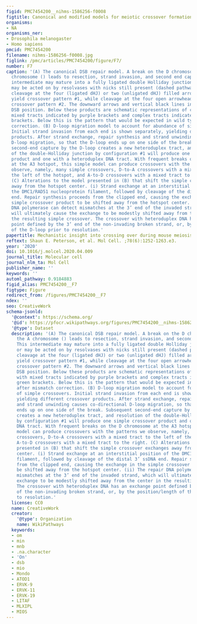 ```yaml
---
figid: PMC7454200__nihms-1586256-f0008
figtitle: Canonical and modified models for meiotic crossover formation
organisms:
- NA
organisms_ner:
- Drosophila melanogaster
- Homo sapiens
pmcid: PMC7454200
filename: nihms-1586256-f0008.jpg
figlink: /pmc/articles/PMC7454200/figure/F7/
number: F7
caption: '(A) The canonical DSB repair model. A break on the D chromosome or the A
  chromosome () leads to resection, strand invasion, and second end capture. This
  intermediate may mature into a fully ligated double Holliday junction (dHJ), or
  may be acted on by resolvases with nicks still present (dashed pathway). Single-strand
  cleavage at the four (ligated dHJ) or two (unligated dHJ) filled arrowheads will
  yield crossover pattern #1, while cleavage at the four open arrowheads will yield
  crossover pattern #2. The downward arrows and vertical black lines indicate the
  DSB position. Below these products are schematic representations of crossovers with
  mixed tracts indicated by purple brackets and complex tracts indicated by green
  brackets. Below this is the pattern that would be expected in wild type after mismatch
  correction. (B) D-loop migration model to account for abundance of simple crossovers.
  Initial strand invasion from each end is shown separately, yielding different crossover
  products. After strand exchange, repair synthesis and strand unwinding causes co-directional
  D-loop migration, so that the D-loop ends up on one side of the break. Subsequent
  second-end capture by the D-loop creates a new heteroduplex tract, and resolution
  of the double-Holliday junction by configuration #1 will produce one simple crossover
  product and one with a heteroduplex DNA tract. With frequent breaks on the D chromosome
  at the A3 hotspot, this simple model can produce crossovers with the patterns we
  observe, namely, many simple crossovers, D-to-A crossovers with a mixed tract to
  the left of the hotspot, and A-to-D crossovers with a mixed tract to the right.
  (C) Alterations to the model presented in (B) that shift the simple crossover exchanges
  away from the hotspot center. (i) Strand exchange at an interstitial position of
  the DMC1/RAD51 nucleoprotein filament, followed by cleavage of the distal 3’ ssDNA
  end. Repair synthesis proceeds from the clipped end, causing the exchange in the
  simple crossover product to be shifted away from the hotspot center. (ii) The repair
  DNA polymerase can detect mismatches at the 3’ end of the invaded strand, which
  will ultimately cause the exchange to be modestly shifted away from the center in
  the resulting simple crossover. The crossover with heteroduplex DNA has an exchange
  point defined by the 3’ end of the non-invading broken strand, or, by the position/length
  of the D-loop prior to resolution.'
papertitle: Mechanistic insight into crossing over during mouse meiosis.
reftext: Shaun E. Peterson, et al. Mol Cell. ;78(6):1252-1263.e3.
year: '2020'
doi: 10.1016/j.molcel.2020.04.009
journal_title: Molecular cell
journal_nlm_ta: Mol Cell
publisher_name: ''
keywords: ''
automl_pathway: 0.9184883
figid_alias: PMC7454200__F7
figtype: Figure
redirect_from: /figures/PMC7454200__F7
ndex: ''
seo: CreativeWork
schema-jsonld:
  '@context': https://schema.org/
  '@id': https://pfocr.wikipathways.org/figures/PMC7454200__nihms-1586256-f0008.html
  '@type': Dataset
  description: '(A) The canonical DSB repair model. A break on the D chromosome or
    the A chromosome () leads to resection, strand invasion, and second end capture.
    This intermediate may mature into a fully ligated double Holliday junction (dHJ),
    or may be acted on by resolvases with nicks still present (dashed pathway). Single-strand
    cleavage at the four (ligated dHJ) or two (unligated dHJ) filled arrowheads will
    yield crossover pattern #1, while cleavage at the four open arrowheads will yield
    crossover pattern #2. The downward arrows and vertical black lines indicate the
    DSB position. Below these products are schematic representations of crossovers
    with mixed tracts indicated by purple brackets and complex tracts indicated by
    green brackets. Below this is the pattern that would be expected in wild type
    after mismatch correction. (B) D-loop migration model to account for abundance
    of simple crossovers. Initial strand invasion from each end is shown separately,
    yielding different crossover products. After strand exchange, repair synthesis
    and strand unwinding causes co-directional D-loop migration, so that the D-loop
    ends up on one side of the break. Subsequent second-end capture by the D-loop
    creates a new heteroduplex tract, and resolution of the double-Holliday junction
    by configuration #1 will produce one simple crossover product and one with a heteroduplex
    DNA tract. With frequent breaks on the D chromosome at the A3 hotspot, this simple
    model can produce crossovers with the patterns we observe, namely, many simple
    crossovers, D-to-A crossovers with a mixed tract to the left of the hotspot, and
    A-to-D crossovers with a mixed tract to the right. (C) Alterations to the model
    presented in (B) that shift the simple crossover exchanges away from the hotspot
    center. (i) Strand exchange at an interstitial position of the DMC1/RAD51 nucleoprotein
    filament, followed by cleavage of the distal 3’ ssDNA end. Repair synthesis proceeds
    from the clipped end, causing the exchange in the simple crossover product to
    be shifted away from the hotspot center. (ii) The repair DNA polymerase can detect
    mismatches at the 3’ end of the invaded strand, which will ultimately cause the
    exchange to be modestly shifted away from the center in the resulting simple crossover.
    The crossover with heteroduplex DNA has an exchange point defined by the 3’ end
    of the non-invading broken strand, or, by the position/length of the D-loop prior
    to resolution.'
  license: CC0
  name: CreativeWork
  creator:
    '@type': Organization
    name: WikiPathways
  keywords:
  - om
  - min
  - mnb
  - .na.character
  - 'On'
  - dsb
  - mio
  - Mondo
  - ATOD1
  - ERVK-9
  - ERVK-11
  - ERVK-19
  - LITAF
  - MLXIPL
  - MIOS
---
```

